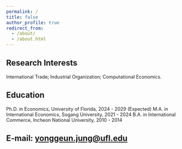 ```yaml
---
permalink: /
title: false
author_profile: true
redirect_from: 
  - /about/
  - /about.html
---
```


## Research Interests
<span style="font-size: 0.9em;">International Trade; Industrial Organization; Computational Economics.</span>

## Education
<span style="font-size: 0.9em;">
Ph.D. in Economics, University of Florida, 2024 - 2029 (Expected)  
M.A. in International Economics, Sogang University, 2021 - 2024  
B.A. in International Commerce, Incheon National University, 2010 - 2014
</span>

## E-mail: [yonggeun.jung@ufl.edu](mailto:yonggeun.jung@ufl.edu)